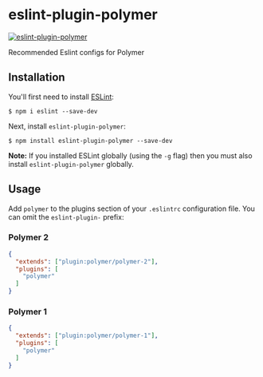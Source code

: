 # eslint-plugin-polymer

[![eslint-plugin-polymer](https://img.shields.io/npm/v/eslint-plugin-polymer.svg?style=flat-square)](https://www.npmjs.com/package/eslint-plugin-polymer)

Recommended Eslint configs for Polymer

## Installation

You'll first need to install [ESLint](http://eslint.org):

```
$ npm i eslint --save-dev
```

Next, install `eslint-plugin-polymer`:

```
$ npm install eslint-plugin-polymer --save-dev
```

**Note:** If you installed ESLint globally (using the `-g` flag) then you must also install `eslint-plugin-polymer` globally.

## Usage

Add `polymer` to the plugins section of your `.eslintrc` configuration file. You can omit the `eslint-plugin-` prefix:

### Polymer 2

```json
{
  "extends": ["plugin:polymer/polymer-2"],
  "plugins": [
    "polymer"
  ]
}
```

### Polymer 1

```json
{
  "extends": ["plugin:polymer/polymer-1"],
  "plugins": [
    "polymer"
  ]
}
```
